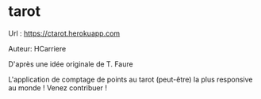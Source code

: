 # tarot

Url : https://ctarot.herokuapp.com

Auteur: HCarriere

D'après une idée originale de T. Faure

L'application de comptage de points au tarot (peut-être) la plus responsive au monde !
Venez contribuer !
